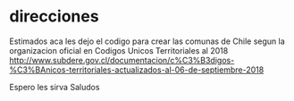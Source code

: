 # direcciones
Estimados aca les dejo el codigo para crear las comunas de Chile segun la organizacion oficial en Codigos Unicos Territoriales al 2018
http://www.subdere.gov.cl/documentacion/c%C3%B3digos-%C3%BAnicos-territoriales-actualizados-al-06-de-septiembre-2018

Espero les sirva 
Saludos
